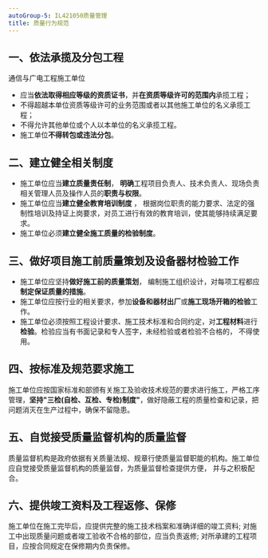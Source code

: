 ```yaml
---
autoGroup-5: IL421050质量管理
title: 质量行为规范
---
```

## 一、依法承揽及分包工程
通信与广电工程施工单位
- 应当**依法取得相应等级的资质证书**，并**在资质等级许可的范围内**承揽工程；
- 不得超越本单位资质等级许可的业务范围或者以其他施工单位的名义承揽工程；
- 不得允许其他单位或个人以本单位的名义承揽工程。
- 施工单位**不得转包或违法分包**。

## 二、建立健全相关制度
- 施工单位应当**建立质量责任制**， **明确**工程项目负责人、技术负责人、现场负责相关管理人员及操作人员的**职责与权限**。
- 施工单位应当**建立健全教育培训制度** ， 根据岗位职责的能力要求、法定的强制性培训及持证上岗要求，对员工进行有效的教育培训，使其能够持续满足要求。
- 施工单位必须**建立健全施工质量的检验制度**。

## 三、做好项目施工前质量策划及设备器材检验工作 
- 施工单位应坚持**做好施工前的质量策划**， 编制施工组织设计，对每项工程都应**制定保证质量的措施**。
- 施工单位应按行业的相关要求，参加**设备和器材出厂**或**施工现场开箱的检验**工作。
- 施工单位必须按照工程设计要求、施工技术标准和合同约定，对**工程材料**进行**检验**。检验应当有书面记录和专人签字，未经检验或者检验不合格的， 不得使用。

## 四、按标准及规范要求施工
施工单位应按国家标准和部颁有关施工及验收技术规范的要求进行施工，严格工序管理，**坚持"三检(自检、互检、专检)制度"**，做好隐蔽工程的质量检查和记录，把问题消灭在生产过程中，确保不留隐患。

## 五、自觉接受质量监督机构的质量监督
质量监督机构是政府依据有关质量法规、规章行使质量监督职能的机构。施工单位应自觉接受质量监督机构的质量监督，为质量监督检查提供方便， 并与之积极配合。

## 六、提供竣工资料及工程返修、保修
施工单位在施工完毕后，应提供完整的施工技术档案和准确详细的竣工资料; 对施工中出现质量问题或者竣工验收不合格的部位，应当负责返修; 对所承建的工程项目，应按合同规定在保修期内负责保修。